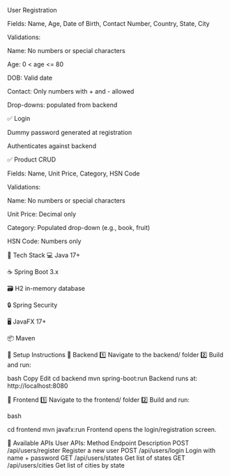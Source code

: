 User Registration

Fields: Name, Age, Date of Birth, Contact Number, Country, State, City

Validations:

Name: No numbers or special characters

Age: 0 < age <= 80

DOB: Valid date

Contact: Only numbers with + and - allowed

Drop-downs: populated from backend

✅ Login

Dummy password generated at registration

Authenticates against backend

✅ Product CRUD

Fields: Name, Unit Price, Category, HSN Code

Validations:

Name: No numbers or special characters

Unit Price: Decimal only

Category: Populated drop-down (e.g., book, fruit)

HSN Code: Numbers only

🧰 Tech Stack
💻 Java 17+

☕ Spring Boot 3.x

🗃️ H2 in-memory database

🔒 Spring Security

🖥️ JavaFX 17+

📦 Maven

🔷 Setup Instructions
📁 Backend
1️⃣ Navigate to the backend/ folder
2️⃣ Build and run:

bash
Copy
Edit
cd backend
mvn spring-boot:run
Backend runs at: http://localhost:8080

📁 Frontend
1️⃣ Navigate to the frontend/ folder
2️⃣ Build and run:

bash

cd frontend
mvn javafx:run
Frontend opens the login/registration screen.

📄 Available APIs
User APIs:
Method	Endpoint	Description
POST	/api/users/register	Register a new user
POST	/api/users/login	Login with name + password
GET	/api/users/states	Get list of states
GET	/api/users/cities	Get list of cities by state
